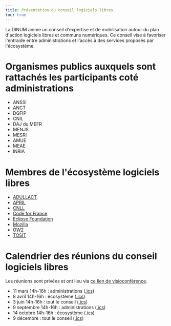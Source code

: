 ```yaml
---
title: Présentation du conseil logiciels libres
toc: true
---
```


La DINUM anime un conseil d'expertise et de mobilisation autour du plan d'action logiciels libres et communs numériques.  Ce conseil vise à favoriser l'entraide entre administrations et l'accès à des services proposés par l'écosystème.

# Organismes publics auxquels sont rattachés les participants coté administrations

- ANSSI
- ANCT
- DGFIP
- CNIL
- DAJ du MEFR
- MENJS
- MESRI
- AMUE
- MEAE
- INRIA

# Membres de l'écosystème logiciels libres

- [ADULLACT](https://adullact.org/)
- [APRIL](https://www.april.org/)
- [CNLL](https://cnll.fr/)
- [Code for France](https://codefor.fr/)
- [Eclipse Foundation](https://www.eclipse.org/org/foundation/)
- [Mozilla](https://www.mozilla.org)
- [OW2](https://www.ow2.org)
- [TOSIT](https://tosit.fr)

# Calendrier des réunions du conseil logiciels libres

Les réunions sont privées et ont lieu via [ce lien de visioconférence](https://webinaire.numerique.gouv.fr//meeting/signin/362/creator/369/hash/84c9902a44b481830388d5d69c808eb669da0a5b).

- 11 mars 14h-16h : administrations ([.ics](evenements/conseil-logiciels-libres-reunion-administrations-1.ics))
- 8 avril 14h-16h : écosystème ([.ics](evenements/conseil-logiciels-libres-reunion-ecosysteme-1.ics))
- 3 juin 14h-16h : tout le conseil ([.ics](evenements/conseil-logiciels-libres-reunion-administrations-ecosysteme-1.ics))
- 9 septembre 14h-16h : administrations ([.ics](evenements/conseil-logiciels-libres-reunion-administrations-2.ics))
- 14 octobre 14h-16h : écosystème ([.ics](evenements/conseil-logiciels-libres-reunion-ecosysteme-2.ics))
- 9 décembre : tout le conseil ([.ics](evenements/conseil-logiciels-libres-reunion-administrations-ecosysteme-2.ics))

